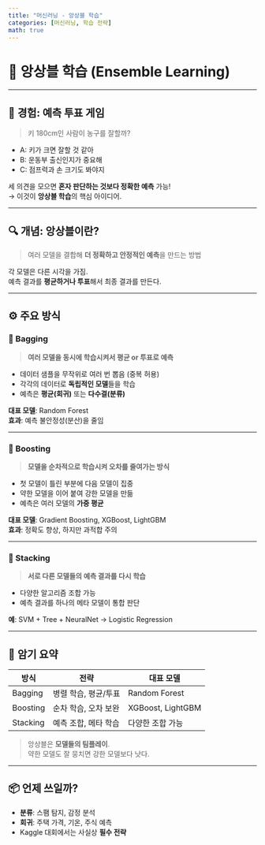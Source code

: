 ```yaml
---
title: "머신러닝 - 앙상블 학습"
categories: [머신러닝, 학습 전략]
math: true
---
```


# 🤝 앙상블 학습 (Ensemble Learning)

---

## 🚀 경험: 예측 투표 게임

> 키 180cm인 사람이 농구를 잘할까?

- A: 키가 크면 잘할 것 같아  
- B: 운동부 출신인지가 중요해  
- C: 점프력과 손 크기도 봐야지

세 의견을 모으면 **혼자 판단하는 것보다 정확한 예측** 가능!  
→ 이것이 **앙상블 학습**의 핵심 아이디어.

---

## 🔍 개념: 앙상블이란?

> 여러 모델을 결합해 **더 정확하고 안정적인 예측**을 만드는 방법

각 모델은 다른 시각을 가짐.  
예측 결과를 **평균하거나 투표**해서 최종 결과를 만든다.

---

## ⚙️ 주요 방식

### 🎯 Bagging  
> **여러 모델을 동시에 학습시켜서 평균 or 투표로 예측**

- 데이터 샘플을 무작위로 여러 번 뽑음 (중복 허용)  
- 각각의 데이터로 **독립적인 모델**들을 학습  
- 예측은 **평균(회귀)** 또는 **다수결(분류)**

**대표 모델**: Random Forest  
**효과**: 예측 불안정성(분산)을 줄임

---

### 🔗 Boosting  
> **모델을 순차적으로 학습시켜 오차를 줄여가는 방식**

- 첫 모델이 틀린 부분에 다음 모델이 집중  
- 약한 모델을 이어 붙여 강한 모델을 만듦  
- 예측은 여러 모델의 **가중 평균**

**대표 모델**: Gradient Boosting, XGBoost, LightGBM  
**효과**: 정확도 향상, 하지만 과적합 주의

---

### 🧩 Stacking  
> **서로 다른 모델들의 예측 결과를 다시 학습**

- 다양한 알고리즘 조합 가능  
- 예측 결과를 하나의 메타 모델이 통합 판단

**예**: SVM + Tree + NeuralNet → Logistic Regression

---

## 🧠 암기 요약

| 방식 | 전략 | 대표 모델 |
|------|--------|--------------|
| Bagging | 병렬 학습, 평균/투표 | Random Forest |
| Boosting | 순차 학습, 오차 보완 | XGBoost, LightGBM |
| Stacking | 예측 조합, 메타 학습 | 다양한 조합 가능 |

> 앙상블은 **모델들의 팀플레이**.  
> 약한 모델도 잘 뭉치면 강한 모델보다 낫다.

---

## 📦 언제 쓰일까?

- **분류**: 스팸 탐지, 감정 분석  
- **회귀**: 주택 가격, 기온, 주식 예측  
- Kaggle 대회에서는 사실상 **필수 전략**
